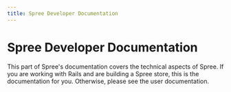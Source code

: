 ```yaml
---
title: Spree Developer Documentation
---
```


# Spree Developer Documentation

This part of Spree's documentation covers the technical aspects of Spree. If you
are working with Rails and are building a Spree store, this is the documentation
for you. Otherwise, please see the user documentation.